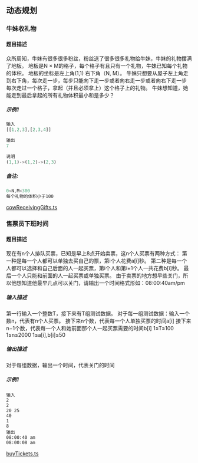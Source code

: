 ## 动态规划


### 牛妹收礼物
#### 题目描述
众所周知，牛妹有很多很多粉丝，粉丝送了很多很多礼物给牛妹，牛妹的礼物摆满了地板。
地板是N × M的格子，每个格子有且只有一个礼物，牛妹已知每个礼物的体积。
地板的坐标是左上角(1,1)  右下角（N, M）。
牛妹只想要从屋子左上角走到右下角，每次走一步，每步只能向下走一步或者向右走一步或者向右下走一步
每次走过一个格子，拿起（并且必须拿上）这个格子上的礼物。
牛妹想知道，她能走到最后拿起的所有礼物体积最小和是多少？
##### 示例1
``` javascript
输入
[[1,2,3],[2,3,4]]

输出
7

说明
(1,1)->(1,2)->(2,3)
```
##### 备注:
```javascript
0<N,M<300
每个礼物的体积小于100
```
[cowReceivingGifts.ts](https://github.com/DIVINER-onlys/blog/blob/master/algorithm/dynamicProgramming/cowReceivingGifts.ts)


### 售票员下班时间
#### 题目描述
现在有n个人排队买票，已知是早上8点开始卖票，这n个人买票有两种方式：
第一种是每一个人都可以单独去买自己的票，第i个人花费a[i]秒。
第二种是每一个人都可以选择和自己后面的人一起买票，第i个人和第i+1个人一共花费b[i]秒。
最后一个人只能和前面的人一起买票或单独买票。
由于卖票的地方想早些关门，所以他想知道他最早几点可以关门，请输出一个时间格式形如：08:00:40am/pm
##### 输入描述
第一行输入一个整数T，接下来有T组测试数据。
对于每一组测试数据：输入一个数n，代表有n个人买票。
接下来n个数，代表每一个人单独买票的时间a[i]
接下来n−1个数，代表每一个人和她前面那个人一起买票需要的时间b[i]
1≤T≤100
1≤n≤2000
1≤a[i],b[i]≤50
##### 输出描述
对于每组数据，输出一个时间，代表关门的时间
##### 示例1
```
输入
2
2
20 25
40
1
8
输出
08:00:40 am
08:00:08 am
```
[buyTickets.ts](https://github.com/DIVINER-onlys/blog/blob/master/algorithm/dynamicProgramming/buyTickets.ts)
